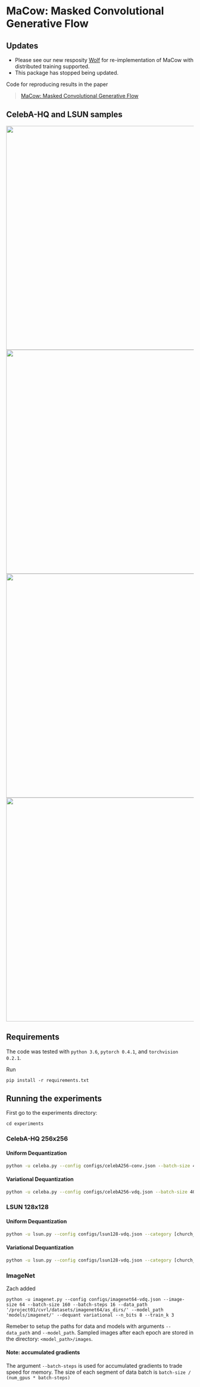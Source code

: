 # MaCow: Masked Convolutional Generative Flow

## Updates
 - Please see our new resposity [Wolf](https://github.com/XuezheMax/wolf) for re-implementation of MaCow with distributed training supported.
 - This package has stopped being updated. 

Code for reproducing results in the paper
>[MaCow: Masked Convolutional Generative Flow](https://arxiv.org/abs/1902.04208)

## CelebA-HQ and LSUN samples
<img src="./docs/images/celeba_sample.png" width="600"/>
<img src="./docs/images/bedroom_sample36.png" width="600"/>
<img src="./docs/images/church_sample36.png" width="600"/>
<img src="./docs/images/tower_sample36.png" width="600"/>

## Requirements
The code was tested with `python 3.6`, `pytorch 0.4.1`, and `torchvision 0.2.1`.

Run
```
pip install -r requirements.txt
```

## Running the experiments
First go to the experiments directory:
```
cd experiments
```

### CelebA-HQ 256x256
#### Uniform Dequantization
```bash
python -u celeba.py --config configs/celebA256-conv.json --batch-size 40 --batch-steps 10 --image-size 256 --n_bits 5 --dequant uniform --data_path '<data_path>' --model_path '<model_path>'
```
#### Variational Dequantization
```bash
python -u celeba.py --config configs/celebA256-vdq.json --batch-size 40 --batch-steps 10 --image-size 256 --n_bits 5 --dequant variational --data_path '<data_path>' --model_path '<model_path>' --train_k 2
```

### LSUN 128x128
#### Uniform Dequantization
```bash
python -u lsun.py --config configs/lsun128-vdq.json --category [church_outdorr|tower|bedroom] --image-size 128 --batch-size 160 --batch-steps 16 --data_path '<data_path>' --model_path '<model_path>' --dequant uniform --n_bits 5
```
#### Variational Dequantization
```bash
python -u lsun.py --config configs/lsun128-vdq.json --category [church_outdorr|tower|bedroom] --image-size 128 --batch-size 160 --batch-steps 16 --data_path '<data_path>' --model_path '<model_path>' --dequant variational --n_bits 5 --train_k 3
```

### ImageNet
Zach added
```shell
python -u imagenet.py --config configs/imagenet64-vdq.json --image-size 64 --batch-size 160 --batch-steps 16 --data_path '/project01/cvrl/datasets/imagenet64/as_dirs/' --model_path 'models/imagenet/' --dequant variational --n_bits 8 --train_k 3
```
Remeber to setup the paths for data and models with arguments `--data_path` and `--model_path`.
Sampled images after each epoch are stored in the directory: `<model_path>/images`. 

#### Note: accumulated gradients
The argument `--batch-steps` is used for accumulated gradients to trade speed for memory.
The size of each segment of data batch is `batch-size / (num_gpus * batch-steps)`

